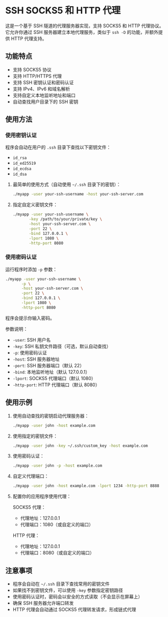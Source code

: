 # SSH SOCKS5 和 HTTP 代理

这是一个基于 SSH 隧道的代理服务器实现，支持 SOCKS5 和 HTTP 代理协议。它允许你通过 SSH 服务器建立本地代理服务，类似于 `ssh -D` 的功能，并额外提供 HTTP 代理支持。

## 功能特点

- 支持 SOCKS5 协议
- 支持 HTTP/HTTPS 代理
- 支持 SSH 密钥认证和密码认证
- 支持 IPv4、IPv6 和域名解析
- 支持自定义本地监听地址和端口
- 自动查找用户目录下的 SSH 密钥

## 使用方法

### 使用密钥认证

程序会自动在用户的 `.ssh` 目录下查找以下密钥文件：
- `id_rsa`
- `id_ed25519`
- `id_ecdsa`
- `id_dsa`

1. 最简单的使用方式（自动使用 `~/.ssh` 目录下的密钥）：
   ```bash
   ./myapp -user your-ssh-username -host your-ssh-server.com
   ```

2. 指定自定义密钥文件：
   ```bash
   ./myapp -user your-ssh-username \
          -key /path/to/your/private/key \
          -host your-ssh-server.com \
          -port 22 \
          -bind 127.0.0.1 \
          -lport 1080 \
          -http-port 8080
   ```

### 使用密码认证

运行程序时添加 `-p` 参数：
```bash
./myapp -user your-ssh-username \
       -p \
       -host your-ssh-server.com \
       -port 22 \
       -bind 127.0.0.1 \
       -lport 1080 \
       -http-port 8080
```
程序会提示你输入密码。

参数说明：
- `-user`: SSH 用户名
- `-key`: SSH 私钥文件路径（可选，默认自动查找）
- `-p`: 使用密码认证
- `-host`: SSH 服务器地址
- `-port`: SSH 服务器端口（默认 22）
- `-bind`: 本地监听地址（默认 127.0.0.1）
- `-lport`: SOCKS5 代理端口（默认 1080）
- `-http-port`: HTTP 代理端口（默认 8080）

## 使用示例

1. 使用自动查找的密钥启动代理服务器：
   ```bash
   ./myapp -user john -host example.com
   ```

2. 使用指定的密钥文件：
   ```bash
   ./myapp -user john -key ~/.ssh/custom_key -host example.com
   ```

3. 使用密码认证：
   ```bash
   ./myapp -user john -p -host example.com
   ```

4. 自定义代理端口：
   ```bash
   ./myapp -user john -host example.com -lport 1234 -http-port 8888
   ```

5. 配置你的应用程序使用代理：

   SOCKS5 代理：
   - 代理地址：127.0.0.1
   - 代理端口：1080（或自定义的端口）

   HTTP 代理：
   - 代理地址：127.0.0.1
   - 代理端口：8080（或自定义的端口）

## 注意事项

- 程序会自动在 `~/.ssh` 目录下查找常用的密钥文件
- 如果找不到密钥文件，可以使用 `-key` 参数指定密钥路径
- 使用密码认证时，密码会以安全的方式读取（不会显示在屏幕上）
- 确保 SSH 服务器允许端口转发
- HTTP 代理会自动通过 SOCKS5 代理转发请求，形成链式代理 